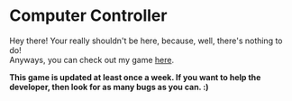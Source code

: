 # Computer Controller
Hey there! Your really shouldn't be here, because, well, there's nothing to do!    
Anyways, you can check out my game [here](https://comcont.github.io/).

**This game is updated at least once a week. If you want to help the developer, then look for as many bugs as you can. :)**
